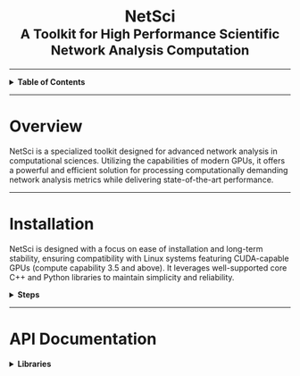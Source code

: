 <center><h1>NetSci<br><small>A Toolkit for High Performance Scientific Network Analysis Computation</small></h1></center>

---

<details><summary><b>Table of Contents</b></summary>

* [Installation](#installation)
* [API Documentation](#api-documentation)

</details>

---

# Overview
NetSci is a specialized toolkit designed for advanced network analysis in computational sciences. Utilizing the
capabilities of modern GPUs, it offers a powerful and efficient solution for processing computationally demanding
network analysis metrics while delivering state-of-the-art performance.

---

# Installation

NetSci is designed with a focus on ease of installation and long-term stability, ensuring compatibility with Linux
systems featuring CUDA-capable GPUs (compute capability 3.5 and above). It leverages well-supported core C++ and Python
libraries to maintain simplicity and reliability.
<details>

<summary><b>Steps</b></summary>

* [Download Miniconda Installation Script](#download-miniconda-installation-script)
* [Execute the Installation Script](#execute-the-installation-script)
* [Update Environment Settings](#update-environment-settings)
* [Install Git with Conda](#install-git-with-conda)
* [Clone the NetSci Repository](#clone-the-netsci-repository)
* [Navigate to the NetSci Root Directory](#navigate-to-the-netsci-root-directory)
* [Create NetSci Conda Environment](#create-netsci-conda-environment)
* [Activate NetSci Conda Environment](#activate-netsci-conda-environment)
* [Create CMake Build Directory](#create-cmake-build-directory)
* [Set NetSci Root Directory Variable](#set-netsci-root-directory-variable)
* [Navigate to the CMake Build Directory](#navigate-to-the-cmake-build-directory)
* [Compile CUDA Script for GPU Capability](#compile-cuda-script-for-gpu-capability)
* [Set CUDA Architecture Variable](#set-cuda-architecture-variable)
* [Configure the Build with CMake](#configure-the-build-with-cmake)
* [Build NetSci](#build-netsci)
* [Build NetSci Python Interface](#build-netsci-python-interface)
* [Test C++ and CUDA Backend](#test-c-and-cuda-backend)
* [Run Python Interface Tests](#run-python-interface-tests)


1. #### Download Miniconda Installation Script:
    ```bash
    wget https://repo.anaconda.com/miniconda/Miniconda3-latest-Linux-x86_64.sh
    ```
1. #### Execute the Installation Script:
    ```bash
    bash https://repo.anaconda.com/miniconda/Miniconda3-latest-Linux-x86_64.sh
    ```
1. #### Update Environment Settings:
    ```bash
    source ~/.bashrc
    ```
1. #### Install Git with Conda:
    ```bash
    conda install -c conda-forge git
    ```
1. #### Clone the NetSci Repository:
    ```bash
    git clone https://github.com/netscianalysis/netsci.git
    ```

1. #### Navigate to the NetSci Root Directory:
    ```bash
    cd netsci
    ```

1. #### Create NetSci Conda Environment:
    ```bash
    conda env create -f netsci.yml
    ```
1. #### Activate NetSci Conda Environment:
    ```bash
    source activate netsci
    ```
   
1. #### Navigate to the NetSci Root Directory:
    ```bash
    cd netsci
    ```
   
1. #### Create CMake Build Directory:
    ```bash
    mkdir build
    ```
   
1. #### Set NetSci Root Directory Variable:
    ```bash
    NETSCI_ROOT=$(pwd)
    ```
   
1. #### Navigate to the CMake Build Directory:
    ```bash
    cd ${NETSCI_ROOT}/build
    ```

1. #### Compile CUDA Architecture Script:
    ```bash
    nvcc ${NETSCI_ROOT}/build_scripts/cuda_architecture.cu -o cuda_architecture
    ```
1. #### Set CUDA Architecture Variable:
    ```bash
    CUDA_ARCHITECTURE=$(./cuda_architecture)
    ```
1. #### Configure the Build with CMake:
    ```bash
    cmake .. -DCONDA_DIR=$CONDA_PREFIX -DCUDA_ARCHITECTURE=${CUDA_ARCHITECTURE}
    ```
1. #### Build NetSci:
    ```bash
    cmake --build . -j
    ```
1. #### Build NetSci Python Interface:
    ```bash
    make python
    ```
1. #### Test C++ and CUDA Backend:
    ```bash
    ctest
    ```
1. #### Run Python Interface Tests:
    ```bash
    cd ${NETSCI_ROOT}
    pytest
    ```

 </details>

---

# API Documentation

<details>
<summary><b>Libraries</b></summary>

- [CuArray](#cuarray)
- [NetChem](#netchem)
- [NetCalc](#netcalc)

---

# CuArray

  <details><summary><b>Classe</b>s</summary>

- [CuArray](#cuarray-class)

</details>




---

## CuArray ___class___

- **Languages**: C++, Python, Tcl
- **Library**: [CuArray](#cuarray)

- <details><summary><b>Method</b>s</summary>

  <details><summary><b>C++</b></summary>

    * [`CuArray()` ___constructor___](#cuarray-constructor)
    * [`~CuArray()` ___destructor___](#cuarray-destructor)
    * [`CuArrayError init(int m, int n)`](#cuarrayerror-initint-m-int-n)
    * [`CuArrayError init(T *host, int m, int n)`](#cuarrayerror-initt-host-int-m-int-n)
    * [`CuArrayError fromCuArrayShallowCopy(CuArray<T> *cuArray, int start, int end, int m, int n)`](#cuarrayerror-fromcuarrayshallowcopycuarrayt-cuarray-int-start-int-end-int-m-int-n)
    * [`CuArrayError fromCuArrayDeepCopy(CuArray<T> *cuArray, int start, int end, int m, int n)`](#cuarrayerror-fromcuarraydeepcopycuarrayt-cuarray-int-start-int-end-int-m-int-n)
    * [`int n() const`](#int-n-const)
    * [`int m() const`](#int-m-const)
    * [`int size() const`](#int-size-const)
    * [`size_t bytes() const`](#sizet-bytes-const)
    * [`T *&host()`](#t-host)
    * [`T *&device()`](#t-device)
    * [`CuArrayError allocateHost()`](#cuarrayerror-allocatehost)
    * [`CuArrayError allocateDevice()`](#cuarrayerror-allocatedevice)
    * [`CuArrayError allocatedHost() const`](#cuarrayerror-allocatedhost-const)
    * [`CuArrayError allocatedDevice() const`](#cuarrayerror-allocateddevice-const)
    * [`CuArrayError toDevice()`](#cuarrayerror-todevice)
    * [`CuArrayError toHost()`](#cuarrayerror-tohost)
    * [`CuArrayError deallocateHost()`](#cuarrayerror-deallocatehost)
    * [`CuArrayError deallocateDevice()`](#cuarrayerror-deallocatedevice)
    * [`CuArrayError fromNumpy(T *NUMPY_ARRAY, int NUMPY_ARRAY_DIM1, int NUMPY_ARRAY_DIM2)`](#cuarrayerror-fromnumpyt-numpyarray-int-numpyarraydim1-int-numpyarraydim2)
    * [`void toNumpy(T **NUMPY_ARRAY, int **NUMPY_ARRAY_DIM1, int **NUMPY_ARRAY_DIM2)`](#void-tonumpyt-numpyarray-int-numpyarraydim1-int-numpyarraydim2)
    * [`T get(int i, int j) const`](#t-getint-i-int-j-const)
    * [`CuArrayError set(T value, int i, int j)`](#cuarrayerror-sett-value-int-i-int-j)
    * [`CuArrayError load(const std::string &fname)`](#cuarrayerror-loadconst-stdstring-fname)
    * [`void save(const std::string &fname)`](#void-saveconst-stdstring-fname)
    * [`CuArray<T> *sort(int i)`](#cuarrayt-sortint-i)
    * [`T &operator[](int i) const`](#t-operatorint-i-const)
    * [`int owner() const`](#int-owner-const)
    * [`CuArray<int> *argsort(int i)`](#cuarrayint-argsortint-i)

  </details>

  <details><summary><b>Python</b></summary>

    * [`__init__()`](#__init__)
    * [`init(self, m: int, n: int) -> int`](#initself-m-int-n-int---int)
    * [`fromCuArray(self, cuArray, start: int, end: int, m: int, n: int) -> int`](#fromcuarrayself-cuarray-start-int-end-int-m-int-n-int---int)
    * [`m(self) -> int`](#mself---int)
    * [`n(self) -> int`](#nself---int)
    * [`size(self) -> int`](#sizeself---int)
    * [`fromNumpy(self, numpy_array, dim1: int, dim2: int) -> int`](#fromnumpyself-numpyarray-dim1-int-dim2-int---int)
    * [`toNumpy(self) -> (numpy_array, dim1: int, dim2: int)`](#tonumpyself---numpyarray-dim1-int-dim2-int)
    * [`get(self, i: int, j: int) -> ElementType`](#getself-i-int-j-int---elementtype)
    * [`set(self, value: ElementType, i: int, j: int) -> int`](#setself-value-elementtype-i-int-j-int---int)
    * [`load(self, filename: str) -> int`](#loadself-filename-str---int)
    * [`save(self, filename: str)`](#saveself-filename-str)
    * [`sort(self, column_index: int) -> CuArray`](#sortself-column_index-int---cuarray)
    * [`__getitem__(self, index: int) -> ElementType`](#__getitem__self-index-int---elementtype)
    * [`argsort(self, column_index: int) -> CuArray`](#argsortself-column_index-int---cuarray)

  </details>
  </details>

---

### Overview

The `CuArray` class is designed for managing arrays with CUDA support, providing methods for initialization, memory
management, data manipulation, and utility operations.

---

### C++ Methods

---

#### `CuArray()` ___constructor___

- **Language**: C++
- **Library**: [CuArray](#cuarray)
- **Class**: [CuArray](#cuarray-class)
- **Description**: Default constructor. Constructs an empty `CuArray` object.
- **Related**: [`__init__()` ](#__init__)

<details><summary><b>Example</b></summary>

  ```cpp
#include <cuarray.h>
  
  /* Creates a new float CuArray instance */
  CuArray<float> *cuArray = new CuArray<float>();
  
  delete cuArray;
  ```

</details>



---

#### `~CuArray()` ___destructor___

- **Language**: C++
- **Library**: [CuArray](#cuarray)
- **Class**: [CuArray](#cuarray-class)
- **Description**: Destructor. Deallocates the memory on both the host and the device.

---

#### `CuArrayError init(int m, int n)`

- **Language**: C++
- **Library**: [CuArray](#cuarray)
- **Class**: [CuArray](#cuarray-class)
- **Description**: Initialize the `CuArray` with specified dimensions, allocating memory on both the host and the
  device.
- **Parameters**:
    - `int m`: Number of rows.
    - `int n`: Number of columns.
- **Returns**: `CuArrayError` indicating success (`0`) or specific error code.
- **Related**: [`init(self, m: int, n: int) -> int` ](#initself-m-int-n-int---int)

<details><summary><b>Example</b></summary>

```cpp
#include <cuarray.h>

/* Creates a new float CuArray instance */
CuArray<float> *cuArray = new CuArray<float>();

/* 
 * Initializes the CuArray with 10 rows and 5 columns 
 * and allocates memory on host.
 */
cuArray->init(10, 5);

delete cuArray;
```

</details>

---

#### `CuArrayError init(T *host, int m, int n)`

- **Language**: C++
- **Library**: [CuArray](#cuarray)
- **Class**: [CuArray](#cuarray-class)
- **Description**: Initialize with host data and dimensions, performing a shallow copy.
- **Parameters**:
    - `T *host`: Pointer to input host data.
    - `int m`: Number of rows.
    - `int n`: Number of columns.
- **Returns**: `CuArrayError` indicating success (`0`) or specific error code.

<details><summary><b>Example</b></summary>

```cpp
#include <cuarray.h>
#include <random>

/* Creates a new float CuArray instance */
CuArray<float> *cuArray = new CuArray<float>();

/* 
 * Initializes the CuArray with 10 rows and 5 columns 
 * and allocates memory on host.
 */
cuArray->init(10, 5);

/* Create a 50-element float vector and fill it with random values */
auto a = new float[50];
for (int i = 0; i < 50; i++) {
    a[i] = static_cast<float>(rand() / (float) RAND_MAX);
}

/* Initialize the CuArray with data from "a", preserving 
 * overall size while setting new dimensions 
 * (similar to NumPy's reshape method). */
cuArray->init(a, 10, 5);

/* Print each element in cuArray's host memory.
 * The host data is linear and stored in row major order. To
 * access element i,j you would use the linear index
 * i*n+j, where n is the number of columns.*/
for (int i = 0; i < cuArray->m(); i++) {
    for (int j = 0; j < cuArray->n(); j++) {
        std::cout << cuArray->get(i, j) << " ";
        std::cout << a[i * cuArray->n() + j] << std::endl;
    }
    std::cout << std::endl;
}

/* Delete "a" and cuArray */
delete[] a;
delete cuArray;

```

</details>

---

#### `CuArrayError fromCuArrayShallowCopy(CuArray<T> *cuArray, int start, int end, int m, int n)`

- **Language**: C++
- **Library**: [CuArray](#cuarray)
- **Class**: [CuArray](#cuarray-class)
- **Description**: Shallow copy data from another `CuArray`.
- **Parameters**:
    - `CuArray<T> *cuArray`: Source `CuArray`.
    - `int start`: Index of the first row to copy.
    - `int end`: Index of the last row to copy.
    - `int m`: Number of rows in this `CuArray`.
    - `int n`: Number of columns in this `CuArray`.
- **Returns**: `CuArrayError` indicating success (`0`) or specific error code.

<details><summary><b>Example</b></summary>

  ```cpp
#include <cuarray.h>
#include <iostream>

/* Create a new float CuArray instance */
auto cuArray = new CuArray<float>;

/* Initialize the CuArray with 3 rows and 3 columns */
cuArray->init(3, 3);

/*Set each i, j element equal to i*3 + j */
for (int i = 0; i < 9; i++) {
    cuArray->host()[i] = i;
}

/*
 * Create a float 'CuArray' that 
 * will be a shallow copy of the last two cuArray rows
 */
auto cuArray2x3Copy = new CuArray<float>;
cuArray2x3Copy->init(2, 3);

/* First row to copy from cuArray into cuArray2x3Copy */
int startRowIndex = 1;

/* Last row to copy from cuArray into cuArray2x3Copy */
int endRowIndex = 2;

cuArray2x3Copy->fromCuArrayShallowCopy(
        cuArray, /* Source for copying data into cuArray2x3Copy. 
            * Both cuArray and cuArray2x3Copy will point to the same 
            * data, which helps with
            * performance at the expense of being extremely dangerous. As an
            * attempt to make this method somewhat safe, there is an "owner"
            * attribute that is set to 1 if the CuArray owns the data and 0
            * otherwise. Logic is implemented in the destructor to check for ownership
            * and only delete data if the CuArray owns the data. As of now, this method has 
            * passed all real life stress tests, and CUDA-MEMCHECK doesn't hate it,
            * but it still shouldn't be used in the vast majority of cases.
            * The legitimate reason this should ever be called is when you have to 
            * pass the CuArray data as a double pointer to a function that 
            * cannot itself take a CuArray object. Eg.) A CUDA kernel.*/
        startRowIndex, /* First row to copy from cuArray into cuArray2x3Copy */
        endRowIndex, /* Last row to copy from cuArray into cuArray2x3Copy */
        cuArray2x3Copy->m(), /* Number of rows in cuArray2x3Copy */
        cuArray2x3Copy->n() /* Number of columns in cuArray2x3Copy */
        );

/* Print each element in cuArray2x3Copy */
for (int i = 0; i < cuArray2x3Copy->m(); i++) {
    for (int j = 0; j < cuArray2x3Copy->n(); j++) {
        std::cout << cuArray2x3Copy->get(i, j) << " ";
    }
    std::cout << std::endl;
}
/* Output: 
 * 3 4 5
 * 6 7 8
 */
delete cuArray2x3Copy;
delete cuArray;

  ```

 </details>

---

#### `CuArrayError fromCuArrayDeepCopy(CuArray<T> *cuArray, int start, int end, int m, int n)`

- **Language**: C++
- **Library**: [CuArray](#cuarray)
- **Class**: [CuArray](#cuarray-class)
- **Description**: Deep copy data from another `CuArray`.
- **Parameters**:
    - `CuArray<T> *cuArray`: Source `CuArray`.
    - `int start`: Index of the first row to copy.
    - `int end`: Index of the last row to copy.
    - `int m`: Number of rows in this `CuArray`.
    - `int n`: Number of columns in this `CuArray`.
- **Returns**: `CuArrayError` indicating success (`0`) or specific error code.
- **Related**: [`fromCuArray(self, cuArray, start: int, end: int, m: int, n: int) -> int` ](#fromcuarrayself-cuarray-start-int-end-int-m-int-n-int---int)

<details><summary><b>Example</b></summary>

  ```cpp
#include <cuarray.h>
#include <iostream>
#include <cuarray.h>
#include <iostream>

/* Create a new float CuArray instance */
auto cuArray = new CuArray<float>;

/* Initialize the CuArray with 3 rows and 3 columns */
cuArray->init(3, 3);

/*Set each i, j element equal to i*3 + j */
for (int i = 0; i < 9; i++) {
    cuArray->host()[i] = i;
}

/*
 * Create a float 'CuArray' that 
 * will be a deep copy of the last two cuArray rows
 */
auto cuArray2x3Copy = new CuArray<float>;
cuArray2x3Copy->init(2, 3);

/* First row to copy from cuArray into cuArray2x3Copy */
int startRowIndex = 1;

/* Last row to copy from cuArray into cuArray2x3Copy */
int endRowIndex = 2;

cuArray2x3Copy->fromCuArrayDeepCopy(
        cuArray, /*Source for copying data into cuArray2x3Copy. This method is 
            * significantly safer than its shallow copy equivalent. However, it is also 
            * slower, which can impact performance if it's called a lot.*/ 
        startRowIndex, /* First row to copy from cuArray into cuArray2x3Copy */
        endRowIndex, /* Last row to copy from cuArray into cuArray2x3Copy */
        cuArray2x3Copy->m(), /* Number of rows in cuArray2x3Copy */
        cuArray2x3Copy->n() /* Number of columns in cuArray2x3Copy */
        );

/* Print each element in cuArray2x3Copy */
for (int i = 0; i < cuArray2x3Copy->m(); i++) {
    for (int j = 0; j < cuArray2x3Copy->n(); j++) {
        std::cout << cuArray2x3Copy->get(i, j) << " ";
    }
    std::cout << std::endl;
}
/* Output: 
 * 3 4 5
 * 6 7 8
 */

 /* Both cuArray and cuArray2x3Copy own their data.*/
std::cout
<< cuArray->owner() << " "
<< cuArray2x3Copy->owner()
<< std::endl;
/* Output: 
 * 1 1
 */

delete cuArray2x3Copy;
delete cuArray;

```

</details>

---

#### `int n() const`

- **Language**: C++
- **Library**: [CuArray](#cuarray)
- **Class**: [CuArray](#cuarray-class)
- **Description**: Get the number of columns in the `CuArray`.
- **Returns**: Number of columns as `int`.
- **Related**: [`n(self) -> int` ](#nself---int)

<details><summary><b>Example</b></summary>

```cpp
#include <cuarray.h>
#include <iostream>
    
  /* Creates a new float CuArray instance */
CuArray<float> *cuArray = new CuArray<float>();

/* 
 * Initializes the CuArray with 10 rows and 5 columns 
 * and allocates memory on host.
 */
cuArray->init(10, 5);

/* Get the number of columns in the CuArray */
int n = cuArray->n();

/* Print the number of columns */
std::cout 
<< "Number of columns: "
<< n
<< std::endl;
/* Output: 
 * Number of columns: 5
 */

delete cuArray;
```

</details>

---

#### `int m() const`

- **Language**: C++
- **Library**: [CuArray](#cuarray)
- **Class**: [CuArray](#cuarray-class)
- **Description**: Get the number of rows in the `CuArray`.
- **Returns**: Number of rows as `int`.
- **Related**: [`m(self) -> int` ](#mself---int)

<details><summary><b>Example</b></summary>

```cpp
#include <cuarray.h
#include <iostream>
    
/* Creates a new float CuArray instance */
CuArray<float> *cuArray = new CuArray<float>();

/* 
 * Initializes the CuArray with 10 rows and 5 columns 
 * and allocates memory on host.
 */
cuArray->init(10, 5);

/* Get the number of rows in the CuArray */
int n = cuArray->n();

/* Print the number of rows */
std::cout 
<< "Number of rows: "
<< m
<< std::endl;
/* Output: 
 * Number of rows: 10
 */

delete cuArray;
 ```

</details>

---

#### `int size() const`

- **Language**: C++
- **Library**: [CuArray](#cuarray)
- **Class**: [CuArray](#cuarray-class)
- **Description**: Get the total number of elements in the `CuArray`.
- **Returns**: Total number of elements as `int`.
- **Related**: [`size(self) -> int` ](#sizeself---int)

<details><summary><b>Example</b></summary>

```cpp
#include <cuarray.h>
#include <iostream>
  
/* Creates a new float CuArray instance */
CuArray<float> *cuArray = new CuArray<float>();

/* 
 * Initializes the CuArray with 10 rows and 5 columns 
 * and allocates memory on host.
 */
cuArray->init(10, 5);

/* Get the total number of values in the CuArray */
int size = cuArray->size();

/* Print the total number of values in cuArray. */
std::cout 
<< "Number of values: "
<< size
<< std::endl;
/* Output: 
 * Number of values: 50
 */

delete cuArray;
 ```

</details>

---

#### `size_t bytes() const`

- **Language**: C++
- **Library**: [CuArray](#cuarray)
- **Class**: [CuArray](#cuarray-class)
- **Description**: Get the total size in bytes of the `CuArray` data.
- **Returns**: Size in bytes as `size_t`.

<details><summary><b>Example</b></summary>

```cpp
#include <cuarray.h>
#include <iostream>
    
/* Creates a new float CuArray instance */
CuArray<float> *cuArray = new CuArray<float>();

/* 
 * Initializes the CuArray with 10 rows and 5 columns 
 * and allocates memory on host.
 */
cuArray->init(10, 5);

/* Get the number of bytes the CuArray data occupies */ 
auto bytes_ = cuArray->bytes();

/* Print the total number of bytes in cuArray. */
std::cout 
<< "Number of bytes: "
<< bytes_
<< std::endl;
/* Output: 
 * Number of bytes: 200 
 */

delete cuArray;
 ```

</details>

---

#### `T *&host()`

- **Language**: C++
- **Library**: [CuArray](#cuarray)
- **Class**: [CuArray](#cuarray-class)
- **Description**: Get a reference to the host data.
- **Returns**: Reference to the host data as `T*&`.

<details><summary><b>Example</b></summary>

```cpp
#include <cuarray.h>
#include <iostream>
    
/* Creates a new float CuArray instance */
CuArray<float> *cuArray = new CuArray<float>();

/* Initialize the CuArray with 3 rows and 3 columns */
cuArray->init(3, 3);

/*Set each i, j element equal to i*3 + j */
for (int i = 0; i < 9; i++) {
    cuArray->host()[i] = i;
}

/* Print each element in cuArray's host memory.
 * The host data is linear and stored in row major order. To
 * access element i,j you would use the linear index
 * i*n+j, where n is the number of columns.*/
for (int i = 0; i < cuArray->m(); i++) {
    for (int j = 0; j < cuArray->n(); j++) {
        std::cout << cuArray->host()[i * cuArray->n() + j] << " ";
    }
    std::cout << std::endl;
}
/* Output: 
 * 0 1 2
 * 3 4 5
 * 6 7 8
 */

delete cuArray;
 ```

</details>

---

#### `T *&device()`

- **Language**: C++
- **Library**: [CuArray](#cuarray)
- **Class**: [CuArray](#cuarray-class)
- **Description**: Get a reference to the device data.
- **Returns**: Reference to the device data as `T*&`.

<details><summary><b>Example</b></summary>

```cpp
#include <cuarray.h>
#include <iostream>
    
/* Creates a new float CuArray instance */
CuArray<float> *cuArray = new CuArray<float>();

/* Initialize the CuArray with 3 rows and 3 columns */
cuArray->init(3, 3);

/*Set each i, j element equal to i*3 + j */
for (int i = 0; i < 9; i++) {
    cuArray->host()[i] = i;
}

/* Allocate device memory. */
cuArray->allocateDevice();

/* Copy data from host to device. */
cuArray->toDevice();

/* Set deviceArray equal to cuArray's device data via the 
 * device() method, */
auto deviceArray = cuArray->device();
/* which can be used in CUDA kernels. 
 * Eg.) <<<1, 1>>>kernel(deviceArray)*/


/* delete frees both host and device memory. */
delete cuArray;
 ```

</details>

---

#### `CuArrayError allocateHost()`

- **Language**: C++
- **Library**: [CuArray](#cuarray)
- **Class**: [CuArray](#cuarray-class)
- **Description**: Allocate memory for the host data.
- **Returns**: `CuArrayError` indicating success (`0`) or specific error code.

<details><summary><b>Example</b></summary>

```cpp
#include <cuarray.h>
#include <random>

/* Creates a new float CuArray instance */
CuArray<float> *cuArray = new CuArray<float>();

/* Initialize the CuArray with 300 rows and 300 columns */
auto rows = 300;
auto cols = 300;
cuArray->init(rows,
              cols);

/* Fill the CuArray with random values */
for (int i = 0; i < cuArray->m(); i++) {
    for (int j = 0; j < cuArray->n(); j++) {
        cuArray->host()[i * cuArray->n() + j] =
                static_cast<float>(rand() / (float) RAND_MAX);
    }
}
/* Allocate device memory. */
cuArray->allocateDevice();

/* Copy data from host to device. */
cuArray->toDevice();

/* Free host memory, since it is no longer needed.*/
cuArray->deallocateHost();

/*Do some complicated GPU calculations
* and then allocate host memory when you need it again.
* Also, this is extremely wasteful, it's just an example of
* how to use this method. Realistically, most users will never have
* to manually allocate host memory as that is handled by the
* init methods.*/
cuArray->allocateHost();

/* Copy data from device to host. */
cuArray->toHost();

delete cuArray;
 ```

</details>

---

#### `CuArrayError allocateDevice()`

- **Language**: C++
- **Library**: [CuArray](#cuarray)
- **Class**: [CuArray](#cuarray-class)
- **Description**: Allocate memory for the device data.
- **Returns**: `CuArrayError` indicating success (`0`) or specific error code.

<details><summary><b>Example</b></summary>

```cpp
#include <cuarray.h>
#include <random>

/* Creates a new float CuArray instance */
CuArray<float> *cuArray = new CuArray<float>();

/* Initialize the CuArray with 300 rows and 300 columns */
auto rows = 300;
auto cols = 300;
cuArray->init(rows,
              cols);

/* Fill the CuArray with random values */
for (int i = 0; i < cuArray->m(); i++) {
    for (int j = 0; j < cuArray->n(); j++) {
        cuArray->host()[i * cuArray->n() + j] =
                static_cast<float>(rand() / (float) RAND_MAX);
    }
}
/* Allocate device memory. */
cuArray->allocateDevice();

/* Frees host and device memory. */
delete cuArray;
 ```

</details>

---

#### `CuArrayError allocatedHost() const`

- **Language**: C++
- **Library**: [CuArray](#cuarray)
- **Class**: [CuArray](#cuarray-class)
- **Description**: Check if memory is allocated for the host data.
- **Returns**: `CuArrayError` indicating success (`0`) or specific error code.

<details><summary><b>Example</b></summary>

```cpp
#include <cuarray.h>
#include <random>

/* Creates a new float CuArray instance */
CuArray<float> *cuArray = new CuArray<float>();

/* Initialize the CuArray with 300 rows and 300 columns */
auto rows = 300;
auto cols = 300;
cuArray->init(rows,
              cols);

/* Check if host memory is allocated. If it is,
 * allocatedHost() will return 1, other wise it 
 * will return 0. This is convenient for boolean checks.*/
auto hostMemoryAllocated = cuArray->allocatedHost();

/* Print whether or not host memory is allocated. */
std::cout
<< "Host memory allocated: "
<< hostMemoryAllocated
<< std::endl;

delete cuArray;
 ```

</details>

---

#### `CuArrayError allocatedDevice() const`

- **Language**: C++
- **Library**: [CuArray](#cuarray)
- **Class**: [CuArray](#cuarray-class)
- **Description**: Check if memory is allocated for the device data.
- **Returns**: `CuArrayError` indicating success (`0`) or specific error code.

<details><summary><b>Example</b></summary>

```cpp
#include <cuarray.h>
#include <random>

/* Creates a new float CuArray instance */
CuArray<float> *cuArray = new CuArray<float>();

/* Initialize the CuArray with 300 rows and 300 columns */
auto rows = 300;
auto cols = 300;
cuArray->init(rows,
              cols);

/* Allocate device memory. */
cuArray->allocateDevice();

/* Check if device memory is allocated. If it is,
 * allocatedDevice() will return 1, other wise it 
 * will return 0. This is convenient for boolean checks.*/
auto deviceMemoryAllocated = cuArray->allocatedDevice();

/* Print whether or not device memory is allocated. */
std::cout
<< "Device memory allocated: "
<< deviceMemoryAllocated
<< std::endl;

delete cuArray;
 ```

</details>

---

#### `CuArrayError toDevice()`

- **Language**: C++
- **Library**: [CuArray](#cuarray)
- **Class**: [CuArray](#cuarray-class)
- **Description**: Copy data from the host to the device.
- **Returns**: `CuArrayError` indicating success (`0`) or specific error code.

<details><summary><b>Example</b></summary>

```cpp
#include <cuarray.h>
#include <random>

/* Creates a new float CuArray instance */
CuArray<float> *cuArray = new CuArray<float>();

/* Initialize the CuArray with 300 rows and 300 columns */
auto rows = 300;
auto cols = 300;
cuArray->init(rows,
              cols);

/* Fill the CuArray with random values */
for (int i = 0; i < cuArray->m(); i++) {
    for (int j = 0; j < cuArray->n(); j++) {
        cuArray->host()[i * cuArray->n() + j] =
                static_cast<float>(rand() / (float) RAND_MAX);
    }
}
/* Allocate device memory. */
cuArray->allocateDevice();

/* Copy data from host to device. */
cuArray->toDevice();

/* Frees host and device memory. */
delete cuArray;
 ```

</details>

---

#### `CuArrayError toHost()`

- **Language**: C++
- **Library**: [CuArray](#cuarray)
- **Class**: [CuArray](#cuarray-class)
- **Description**: Copy data from the device to the host.
- **Returns**: `CuArrayError` indicating success (`0`) or specific error code.

<details><summary><b>Example</b></summary>

```cpp
#include <cuarray.h>
#include <random>

/* Creates a new float CuArray instance */
CuArray<float> *cuArray = new CuArray<float>();

/* Initialize the CuArray with 300 rows and 300 columns */
auto rows = 300;
auto cols = 300;
cuArray->init(rows,
              cols);

/* Fill the CuArray with random values */
for (int i = 0; i < cuArray->m(); i++) {
    for (int j = 0; j < cuArray->n(); j++) {
        cuArray->host()[i * cuArray->n() + j] =
                static_cast<float>(rand() / (float) RAND_MAX);
    }
}
/* Allocate device memory. */
cuArray->allocateDevice();

/* Copy data from host to device. */
cuArray->toDevice();

/* Set the number of threads per block to 1024 */
auto threadsPerBlock = 1024;

/* Set the number of blocks to the ceiling of the number of elements
 * divided by the number of threads per block. */
auto blocksPerGrid = (cuArray->size() + threadsPerBlock - 1) / threadsPerBlock;

/* Launch a CUDA kernel that does something cool and only takes
 * a single float array as an argument
 *<<<blocksPerGrid, threadsPerBlock>>>kernel(cuArray->device()); */ 

/* Copy data from device to host. */
cuArray->toHost();

/* Frees host and device memory. */
delete cuArray;
 ```

</details>

---

#### `CuArrayError deallocateHost()`

- **Language**: C++
- **Library**: [CuArray](#cuarray)
- **Class**: [CuArray](#cuarray-class)
- **Description**: Deallocate memory for the host data.
- **Returns**: `CuArrayError` indicating success (`0`) or specific error code.

<details><summary><b>Example</b></summary>

```cpp
#include <cuarray.h>
#include <random>

/* Creates a new float CuArray instance */
CuArray<float> *cuArray = new CuArray<float>();

/* Initialize the CuArray with 300 rows and 300 columns */
auto rows = 300;
auto cols = 300;
cuArray->init(rows,
              cols);

/* Fill the CuArray with random values */
for (int i = 0; i < cuArray->m(); i++) {
    for (int j = 0; j < cuArray->n(); j++) {
        cuArray->host()[i * cuArray->n() + j] =
                static_cast<float>(rand() / (float) RAND_MAX);
    }
}
/* Allocate device memory. */
cuArray->allocateDevice();

/* Copy data from host to device. */
cuArray->toDevice();

/* Deallocate the host array to reduce memory usage if it's not needed again. */

cuArray->deallocateHost();

/* Set the number of threads per block to 1024 */
auto threadsPerBlock = 1024;

/* Set the number of blocks to the ceiling of the number of elements
 * divided by the number of threads per block. */
auto blocksPerGrid = (cuArray->size() + threadsPerBlock - 1) / threadsPerBlock;

/* Launch a CUDA kernel that does something cool and only takes
 * a single float array as an argument
 *<<<blocksPerGrid, threadsPerBlock>>>kernel(cuArray->device()); */ 

/* Free device memory. */
delete cuArray;

 ```

</details>

---

#### `CuArrayError deallocateDevice()`

- **Language**: C++
- **Library**: [CuArray](#cuarray)
- **Class**: [CuArray](#cuarray-class)
- **Description**: Deallocate memory for the device data.
- **Returns**: `CuArrayError` indicating success (`0`) or specific error code.

<details><summary><b>Example</b></summary>

```cpp
#include <cuarray.h>
#include <random>
#include <algorithm>

/* Creates a new float CuArray instance */
CuArray<float> *cuArray = new CuArray<float>();

/* Initialize the CuArray with 300 rows and 300 columns */
auto rows = 300;
auto cols = 300;
cuArray->init(rows,
              cols);

/* Fill the CuArray with random values */
for (int i = 0; i < cuArray->m(); i++) {
    for (int j = 0; j < cuArray->n(); j++) {
        cuArray->host()[i * cuArray->n() + j] =
                static_cast<float>(rand() / (float) RAND_MAX);
    }
}
/* Allocate device memory. */
cuArray->allocateDevice();

/* Copy data from host to device. */
cuArray->toDevice();

/* Set the number of threads per block to 1024 */
auto threadsPerBlock = 1024;

/* Set the number of blocks to the ceiling of the number of elements
 * divided by the number of threads per block. */
auto blocksPerGrid = (cuArray->size() + threadsPerBlock - 1) / threadsPerBlock;

/* Launch a CUDA kernel that does something cool and only takes
 * a single float array as an argument
 *<<<blocksPerGrid, threadsPerBlock>>>kernel(cuArray->device()); */ 

/* Transfer data from device to host. */
cuArray->toHost();

/* Deallocate the device array to reduce memory usage if it's not needed again. */
cuArray->deallocateDevice();

/* Perform some more calculations on the host array. */
auto sum = std::accumulate(
        cuArray->host(), 
        cuArray->host() + cuArray->size(), 
        0.0f
);

/* Free device memory. */
delete cuArray;
 ```

</details>

---

#### `CuArrayError fromNumpy(T *NUMPY_ARRAY, int NUMPY_ARRAY_DIM1, int NUMPY_ARRAY_DIM2)`

- **Language**: C++
- **Library**: [CuArray](#cuarray)
- **Class**: [CuArray](#cuarray-class)
- **Description**: Copy data from a NumPy array to the `CuArray`.
- **Parameters**:
    - `T *NUMPY_ARRAY`: Pointer to the input NumPy array.
    - `int NUMPY_ARRAY_DIM1`: Dimension 1 of the NumPy array.
    - `int NUMPY_ARRAY_DIM2`: Dimension 2 of the NumPy array.
- **Returns**: `CuArrayError` indicating success (`0’) or specific error code.
- **Related**: [`fromNumpy(self, numpy_array, dim1: int, dim2: int) -> int` ](#fromnumpyself-numpyarray-dim1-int-dim2-int---int)

<details><summary><b>Example</b></summary>

```cpp
#include <cuarray.h>
#include <iostream>
#include <random>

/* Creates a new float CuArray instance */
CuArray<float> *cuArray = new CuArray<float>();

/* Create a linear float array that has 10 rows and 10 columns.*/
auto *NUMPY_ARRAY = new float[100];
int rows = 10;
int cols = 10;

/* Fill the NUMPY_ARRAY with random values */
for (int i = 0; i < rows; i++) {
    for (int j = 0; j < cols; j++) {
        NUMPY_ARRAY[i * cols + j] = (float)rand() / (float)RAND_MAX;
    }
}

/* Copy the NUMPY_ARRAY data into the CuArray. The 
 * CuArray has the same dimensions as the NUMPY_ARRAY. */
cuArray->fromNumpy(
        NUMPY_ARRAY,
        dim1,
        dim2
);


/* Free the NUMPY_ARRAY and CuArray. */
delete cuArray;
delete[] NUMPY_ARRAY;

```

</details>

---

#### `void toNumpy(T **NUMPY_ARRAY, int **NUMPY_ARRAY_DIM1, int **NUMPY_ARRAY_DIM2)`

- **Language**: C++
- **Library**: [CuArray](#cuarray)
- **Class**: [CuArray](#cuarray-class)
- **Description**: Copy data from the `CuArray` to a NumPy array.
- **Parameters**:
    - `T **NUMPY_ARRAY`: Pointer to the output NumPy array.
    - `int **NUMPY_ARRAY_DIM1`: Dimension 1 of the NumPy array.
    - `int **NUMPY_ARRAY_DIM2`: Dimension 2 of the NumPy array.
- **Related**: [`toNumpy(self) -> (numpy_array, dim1: int, dim2: int)` ](#tonumpyself---numpyarray-dim1-int-dim2-int)

<details><summary><b>Example</b></summary>

```cpp
#include "cuarray.h"
#include <iostream>
#include <random>

/* Creates a new float CuArray instance that will have 10 rows 
 * and 10 columns*/
CuArray<float> *cuArray = new CuArray<float>();
int m = 10; /* Number of rows */
int n = 10; /* Number of columns */
cuArray->init(m, n);

/* Create a double pointer to a float array. It will
 * store the data from the CuArray. */
auto NUMPY_ARRAY = new float*[1];

/* Create two double pointer int arrays that will store
 * the number rows and columns in the CuArray. 
 * Btw this is what the NumPy C backend is doing everytime 
 * you create a numpy array in Python*/
auto rows = new int*[1];
auto cols = new int*[1];

/* Fill the CuArray with random values */
for (int i = 0; i < m; i++) {
    for (int j = 0; j < n; j++) {
        cuArray->set((float)rand() / (float)RAND_MAX, i, j);
    }
}

/* Copy the CuArray data into the NUMPY_ARRAY. The 
 * NUMPY_ARRAY has the same dimensions as the CuArray. */
cuArray->toNumpy(
        NUMPY_ARRAY,
        rows,
        cols
);

/* Print the NUMPY_ARRAY data and the CuArray data. */
for (int i = 0; i < m; i++) {
    for (int j = 0; j < n; j++) {
        std::cout << cuArray->get(i, j) << " ";
        std::cout << (*(NUMPY_ARRAY))[i * m + j] << std::endl;
    }
    std::cout << std::endl;
}

/* Clean this mess up. Makes you appreciate std::vectors :).*/
delete cuArray;
delete [] NUMPY_ARRAY[0];
delete [] NUMPY_ARRAY;
delete [] rows[0];
delete [] rows;
delete [] cols[0];
delete [] cols;

```

</details>

---

#### `T get(int i, int j) const`

- **Language**: C++
- **Library**: [CuArray](#cuarray)
- **Class**: [CuArray](#cuarray-class)
- **Description**: Get the value at the specified position (i, j) in the `CuArray`.
- **Parameters**:
    - `int i`: Row index.
    - `int j`: Column index.
- **Returns**: Value at the specified position.
- **Related**: [`get(self, i: int, j: int) -> ElementType` ](#getself-i-int-j-int---elementtype)

<details><summary><b>Example</b></summary>

```cpp
#include "cuarray.h"
#include <iostream>
#include <random>

/* Creates a new float CuArray instance that will have 10 rows 
 * and 10 columns*/
CuArray<float> *cuArray = new CuArray<float>();
int m = 10; /* Number of rows */
int n = 10; /* Number of columns */
cuArray->init(m, n);

/* Fill the CuArray with random values */
for (int i = 0; i < m; i++) {
    for (int j = 0; j < n; j++) {
        cuArray->set((float)rand() / (float)RAND_MAX, i, j);
    }
}

/* As it's name implies, get(i, j) returns the value at the 
 * specified position (i, j) in the CuArray. */

/* Use the get method to print the value at each position in the CuArray. */
for (int i = 0; i < m; i++) {
    for (int j = 0; j < n; j++) {
        std::cout << cuArray->get(i, j) << " ";
    }
    std::cout << std::endl;
}

/* Free the CuArray. */
delete cuArray;

```

</details>

---

#### `CuArrayError set(T value, int i, int j)`

- **Language**: C++
- **Library**: [CuArray](#cuarray)
- **Class**: [CuArray](#cuarray-class)
- **Description**: Set the value at the specified position (i, j) in the `CuArray`.
- **Parameters**:
    - `T value`: The value to set.
    - `int i`: Row index.
    - `int j`: Column index.
- **Returns**: `CuArrayError` indicating success (`0`) or specific error code.
- **Related**: [`set(self, value: ElementType, i: int, j: int) -> int` ](#setself-value-elementtype-i-int-j-int---int)

<details><summary><b>Example</b></summary>

```cpp
#include "cuarray.h"
#include <iostream>
#include <random>

/* Creates a new float CuArray instance that will have 10 rows 
 * and 10 columns*/
CuArray<float> *cuArray = new CuArray<float>();
int m = 10; /* Number of rows */
int n = 10; /* Number of columns */
cuArray->init(m, n);

/* As it's name implies, set(value, i, j) sets the value at the 
 * specified position (i, j) in the CuArray. */

/* Use the set method to set the value at each position in the CuArray
 * to a random number.*/
for (int i = 0; i < m; i++) {
    for (int j = 0; j < n; j++) {
        cuArray->set((float)rand() / (float)RAND_MAX, i, j);
    }
}

/* Print the CuArray. */
for (int i = 0; i < m; i++) {
    for (int j = 0; j < n; j++) {
        std::cout << cuArray->get(i, j) << " ";
    }
    std::cout << std::endl;
}

/* Free the CuArray. */
delete cuArray;

```

</details>

---

#### `CuArrayError load(const std::string &fname)`

- **Language**: C++
- **Library**: [CuArray](#cuarray)
- **Class**: [CuArray](#cuarray-class)
- **Description**: Load the `CuArray` data from the specified NumPy binary (.npy) file.
- **Parameters**:
    - `const std::string &fname`: Name of the NumPy binary (.npy) file to load the CuArray from.
- **Returns**: `CuArrayError` indicating success (`0`) or specific error code.
- **Related**: [`load(self, filename: str) -> int` ](#loadself-filename-str---int)

<details><summary><b>Example</b></summary>

```cpp
#include "cuarray.h"
#include <iostream>
#include <random>

#define NETSCI_ROOT_DIR ""

/* Create a new double CuArray instance. We're using a double vs. float
 * here because the numpy array is a float64 array. If you tried 
 * to load this file into a CuArray<float> it would cause a 
 * segmentation fault.*/
CuArray<double> *cuArray = new CuArray<double>();

/* 2000 element .npy file in the cpp test data directory.
 * Adjust the NETSCI_ROOT_DIR macro to point to the project root directory. */
auto npyFname = NETSCI_ROOT_DIR "/tests/netcalc/cpp/data/2X_1D_1000_4.npy";

/* Load the data from the .npy file into the CuArray. */
cuArray->load(npyFname);

/* Print the CuArray. */
for (int i = 0; i < cuArray->m(); i++) {
    for (int j = 0; j < cuArray->n(); j++) {
        std::cout << cuArray->get(i, j) << std::endl;
    }
}

/* Free the CuArray. */
delete cuArray;

```

</details>

---

#### `void save(const std::string &fname)`

- **Language**: C++
- **Library**: [CuArray](#cuarray)
- **Class**: [CuArray](#cuarray-class)
- **Description**: Save the `CuArray` data to the specified NumPy binary (.npy) file.
- **Parameters**:
    - `const std::string &fname`: Name of the NumPy binary (.npy) file to save the CuArray to.
- **Related**: [`save(self, filename: str)` ](#saveself-filename-str)

<details><summary><b>Example</b></summary>

```cpp
#include "cuarray.h"
#include <iostream>

#define NETSCI_ROOT_DIR "."

/* Create a new double CuArray instance that will have 10 rows and 10
* columns*/
CuArray<float> *cuArray = new CuArray<float>();
cuArray->init(10,
              10
);

/* Fill the CuArray with random values. */
for (int i = 0; i < cuArray->m(); i++) {
    for (int j = 0; j < cuArray->n(); j++) {
        float val = static_cast <float> (rand()) /
                    static_cast <float> (RAND_MAX);
        cuArray->set(val,
                     i,
                     j);
    }
}

/* Save the CuArray to a .npy file. */
auto npyFname = NETSCI_ROOT_DIR "/tmp.npy";
cuArray->save(npyFname);

/* Create a new CuArray instance from the .npy file. */
auto cuArrayFromNpy = new CuArray<float>();
cuArrayFromNpy->load(npyFname);

/*Print (i, j) elements of the CuArray's next to each other.
 * and check for equality*/
for (int i = 0; i < cuArray->m(); i++) {
    for (int j = 0; j < cuArray->n(); j++) {
        auto val1 = cuArray->get(i, j);
        auto val2 = cuArrayFromNpy->get(i, j);
        bool equal = val1 == val2;
        std::cout
        << val1 << " "
        << val2 << " "
        << equal
        << std::endl;
        if (!equal) {
            std::cout
            << "Values at ("
            << i << ", "
            << j << ") are not equal."
            << std::endl;
            return 1;
        }


    }
}
delete cuArray;
return 0;

```

</details>

---

#### `CuArray<T> *sort(int i)`

- **Language**: C++
- **Library**: [CuArray](#cuarray)
- **Class**: [CuArray](#cuarray-class)
- **Description**: Sort the `CuArray` in ascending order based on the values in the specified column.
- **Parameters**:
    - `int i`: Column index to sort.
- **Returns**: Pointer to a new `CuArray` containing the sorted data.
- **Related**: [`sort(self, column_index: int) -> CuArray` ](#sortself-column_index-int---cuarray)

<details><summary><b>Example</b></summary>

```cpp
#include <cuarray.h>
#include <random>

/* Creates a new float CuArray instance */
CuArray<float> *cuArray = new CuArray<float>();

/* Initialize the CuArray with 300 rows and 300 columns */
auto rows = 300;
auto cols = 300;
cuArray->init(rows,
              cols);

/* Fill the CuArray with random values */
for (int i = 0; i < cuArray->m(); i++) {
    for (int j = 0; j < cuArray->n(); j++) {
        cuArray->host()[i * cuArray->n() + j] =
                static_cast<float>(rand() / (float) RAND_MAX);
    }
}

/* Create a new CuArray that contains the sorted data from the 
 * 8th column of the original CuArray. */
auto sortedCuArray = cuArray->sort(7);

/* Print the sorted CuArray. */
for (int j = 0; j < sortedCuArray->n(); j++) {
    std::cout << sortedCuArray->get(0, j) << std::endl;
}

/* Cleanup time. */
delete cuArray;
delete sortedCuArray;
```

</details>

---

#### `T &operator[](int i) const`

- **Language**: C++
- **Library**: [CuArray](#cuarray)
- **Class**: [CuArray](#cuarray-class)
- **Description**: Get a reference to the element at the specified **linear** index in the `CuArray`. The linear index is calculated as `i * n + j`, where n is the number of columns.
- **Parameters**:
    - `int i`: Index of the element.
- **Returns**: Reference to the element at the specified index.
- **Related**: [`__getitem__(self, index: int) -> ElementType` ](#__getitem__self-index-int---unionelementtype-cuarray)

---
#### `int owner() const`
* Language: C++
* Library: [CuArray](#cuarray)
* Class: [CuArray](#cuarray-class)
* Description: Determines if the CuArray instance owns the host data.
* Returns: `1` if the CuArray owns the host data, `0` otherwise.

<details><summary><b>Example</b></summary>

  ```cpp
#include <cuarray.h>
#include <iostream>

/* Create a new float CuArray instance */
auto cuArray = new CuArray<float>;

/* Initialize the CuArray with 3 rows and 3 columns */
cuArray->init(3, 3);

/*Set each i, j element equal to i*3 + j */
for (int i = 0; i < 9; i++) {
    cuArray->host()[i] = i;
}

/*
 * Create a float 'CuArray' that 
 * will be a shallow copy of the last two cuArray rows
 */
auto cuArray2x3Copy = new CuArray<float>;
cuArray2x3Copy->init(2, 3);

/* First row to copy from cuArray into cuArray2x3Copy */
int startRowIndex = 1;

/* Last row to copy from cuArray into cuArray2x3Copy */
int endRowIndex = 2;

cuArray2x3Copy->fromCuArrayShallowCopy(
        cuArray, /* Source for copying data into cuArray2x3Copy. See
                  * CuArray::fromCuArrayShallowCopy for more info. */
        startRowIndex, /* First row to copy from cuArray into cuArray2x3Copy */
        endRowIndex, /* Last row to copy from cuArray into cuArray2x3Copy */
        cuArray2x3Copy->m(), /* Number of rows in cuArray2x3Copy */
        cuArray2x3Copy->n() /* Number of columns in cuArray2x3Copy */
        );

/* Now make another CuArray that is a deep copy of cuArray2x3Copy */
auto cuArray2x3DeepCopy = new CuArray<float>;
cuArray2x3DeepCopy->init(2, 3);
cuArray2x3DeepCopy->fromCuArrayDeepCopy(
        cuArray, /* Source for copying data into cuArray2x3DeepCopy. See
                  * CuArray::fromCuArrayDeepCopy for more info. */
        startRowIndex, /* First row to copy from cuArray into cuArray2x3DeepCopy */
        endRowIndex, /* Last row to copy from cuArray into cuArray2x3DeepCopy */
        cuArray2x3DeepCopy->m(), /* Number of rows in cuArray2x3DeepCopy */
        cuArray2x3DeepCopy->n() /* Number of columns in cuArray2x3DeepCopy */
        );

/* Check if cuArray2x3Copy owns the host data. */
auto cuArray2x3CopyOwnsHostData = cuArray2x3Copy->owner();

/* Check if cuArray2x3DeepCopy owns the host data. 
 * Sorry for the verbosity :), I'm sure this is painful for 
 * Python devs to read (though Java devs are probably loving it).*/
auto cuArray2x3DeepCopyOwnsHostData = cuArray2x3DeepCopy->owner();

/* Print data in both arrays. */
for (int i = 0; i < cuArray2x3Copy->m(); i++) {
    for (int j = 0; j < cuArray2x3Copy->n(); j++) {
        std::cout
        << cuArray2x3Copy->get(i, j) << " "
        << cuArray2x3DeepCopy->get(i, j) << std::endl;
    }
} 

/* Print ownership info. */
std::cout
<< "cuArray2x3Copy owns host data: "
<< cuArray2x3CopyOwnsHostData
<< " cuArray2x3DeepCopy owns host data: "
<< cuArray2x3DeepCopyOwnsHostData
<< std::endl;

delete cuArray2x3Copy;
delete cuArray2x3DeepCopy;
delete cuArray;

```

 </details>

---

#### `CuArray<int> *argsort(int i)`

- **Language**: C++
- **Library**: [CuArray](#cuarray)
- **Class**: [CuArray](#cuarray-class)
- **Description**: Perform an argsort on the specified column of the `CuArray` and return a new `CuArray` containing the
  sorted indices.
- **Parameters**:
    - `int i`: Column index to argsort.
- **Returns**: Pointer to a new `CuArray` containing the sorted indices.
- **Related**: [`argsort(self, column_index: int) -> CuArray` ](#argsortself-column_index-int---cuarray)

<details><summary><b>Example</b></summary>

```cpp
#include <cuarray.h>
#include <iostream>

/* Creates a new float CuArray instance */
CuArray<float> *cuArray = new CuArray<float>();

/* Initialize the CuArray with 300 rows and 300 columns */
auto rows = 300;
auto cols = 300;
cuArray->init(rows,
              cols);

/* Fill the CuArray with random values */
for (int i = 0; i < cuArray->m(); i++) {
    for (int j = 0; j < cuArray->n(); j++) {
        cuArray->host()[i * cuArray->n() + j] =
                static_cast<float>(rand() / (float) RAND_MAX);
    }
}

/* Create a new CuArray with indices that sort the 8th column 
 * of the original CuArray.*/
auto cuArrayRowIndex = 7;
auto sortedIndicesCuArray = cuArray->argsort(cuArrayRowIndex);

/* Create a new CuArray containing sorted data from the 8th column 
 * of the original CuArray.*/
auto sortedCuArray = cuArray->sort(cuArrayRowIndex);

/* Print the sorted CuArray and the corresponding values from the 
 * original CuArray using the sortedIndicesCuArray.*/
for (int j = 0; j < sortedCuArray->n(); j++) {
    auto sortedIndex = sortedIndicesCuArray->get(0, j);
    auto sortedValue = sortedCuArray->get(0, j);
    auto sortedValueFromOriginalCuArray = 
            cuArray->get(sortedIndex, cuArrayRowIndex);
    std::cout
    << sortedIndex << " "
    << sortedValue << " "
    << sortedValueFromOriginalCuArray << std::endl;
}

/* Cleanup time. */
delete cuArray;
delete sortedCuArray;
delete sortedIndicesCuArray;
```

</details>

---

### Python Methods

#### `__init__()`

- **Language**: Python
- **Library**: [CuArray](#cuarray)
- **Class**: [CuArray](#cuarray-class)
- **Description**: Default constructor. Constructs an empty `CuArray` object.
- **Related**: [`CuArray()` ](#cuarray-constructor)

---

#### `init(self, m: int, n: int) -> int`

- **Language**: Python
- **Library**: [CuArray](#cuarray)
- **Class**: [CuArray](#cuarray-class)
- **Description**: Initialize the `CuArray` with specified dimensions, allocating memory on both the host and the
  device.
- **Parameters**:
    - `m` (`int`): Number of rows.
    - `n` (`int`): Number of columns.
- **Returns**: `int`: `CuArrayError` indicating success (`0`) or specific error code.
- **Related**: [`CuArrayError init(int m, int n)` ](#cuarrayerror-initint-m-int-n)

---

#### `fromCuArray(self, cuArray, start: int, end: int, m: int, n: int) -> int`

- **Language**: Python
- **Library**: [CuArray](#cuarray)
- **Class**: [CuArray](#cuarray-class)
- **Description**: Deep copy data from another `CuArray`.
- **Parameters**:
    - `cuArray`: Source `CuArray` object.
    - `start` (`int`): Index of the first row to copy.
    - `end` (`int`): Index of the last row to copy.
    - `m` (`int`): Number of rows in this `CuArray`.
    - `n` (`int`): Number of columns in this `CuArray`.
- **Returns**: `int`: `CuArrayError` indicating success (`0`) or specific error code.
- **Related
  **: [`CuArrayError fromCuArrayDeepCopy(CuArray<T> *cuArray, int start, int end, int m, int n)` ](#cuarrayerror-fromcuarraydeepcopycuarrayt-cuarray-int-start-int-end-int-m-int-n)

---

#### `m(self) -> int`

- **Language**: Python
- **Library**: [CuArray](#cuarray)
- **Class**: [CuArray](#cuarray-class)
- **Description**: Get the number of rows in the `CuArray`.
- **Returns**: Number of rows as `int`.
- **Related**: [`int m() const` ](#int-n-const)

---

#### `n(self) -> int`

- **Language**: Python
- **Library**: [CuArray](#cuarray)
- **Class**: [CuArray](#cuarray-class)
- **Description**: Get the number of columns in the `CuArray`.
- **Returns**: Number of columns as `int`.
- **Related**: [`int n() const` ](#int-n-const)

#### `size(self) -> int`

- **Language**: Python
- **Library**: [CuArray](#cuarray)
- **Class**: [CuArray](#cuarray-class)
- **Description**: Get the total number of elements in the `CuArray`.
- **Returns**: Total number of elements as `int`.
- **Related**: [`int size() const` ](#int-size-const)

---

#### `fromNumpy(self, numpy_array, dim1: int, dim2: int) -> int`

- **Language**: Python
- **Library**: [CuArray](#cuarray)
- **Class**: [CuArray](#cuarray-class)
- **Description**: Copy data from a NumPy array to the `CuArray`.
- **Parameters**:
    - `numpy_array`: NumPy array to copy from.
    - `dim1` (`int`): Dimension 1 of the NumPy array.
    - `dim2` (`int`): Dimension 2 of the NumPy array.
- **Returns**: `int`: `CuArrayError` indicating success (`0’) or specific error code.
- **Related**:[`CuArrayError fromNumpy(T *NUMPY_ARRAY, int NUMPY_ARRAY_DIM1, int NUMPY_ARRAY_DIM2)` ](#cuarrayerror-fromnumpyt-numpyarray-int-numpyarraydim1-int-numpyarraydim2)

---

#### `toNumpy(self) -> (numpy_array, dim1: int, dim2: int)`

- **Language**: Python
- **Library**: [CuArray](#cuarray)
- **Class**: [CuArray](#cuarray-class)
- **Description**: Copy data from the `CuArray` to a NumPy array.
- **Returns**: Tuple containing the NumPy array and its dimensions.
- **Related:**[`void toNumpy(T **NUMPY_ARRAY, int **NUMPY_ARRAY_DIM1, int **NUMPY_ARRAY_DIM2)` ](#void-tonumpyt-numpyarray-int-numpyarraydim1-int-numpyarraydim2)

---

#### `get(self, i: int, j: int) -> ElementType`

- **Language**: Python
- **Library**: [CuArray](#cuarray)
- **Class**: [CuArray](#cuarray-class)
- **Description**: Get the value at the specified position (i, j) in the `CuArray`.
- **Parameters**:
    - `i` (`int`): Row index.
    - `j` (`int`): Column index.
- **Returns**: Value at the specified position.
- **Related**: [`T get(int i, int j) const` ](#t-getint-i-int-j-const)

---

#### `set(self, value: ElementType, i: int, j: int) -> int`

- **Language**: Python
- **Library**: [CuArray](#cuarray)
- **Class**: [CuArray](#cuarray-class)
- **Description**: Set the value at the specified position (i, j) in the `CuArray`.
- **Parameters**:
    - `value`: The value to set.
    - `i` (`int`): Row index.
    - `j` (`int`): Column index.
- **Returns**: `int`: `CuArrayError` indicating success (`0`) or specific error code.
- **Related**: [`CuArrayError set(T value, int i, int j)` ](#cuarrayerror-sett-value-int-i-int-j)

---

#### `load(self, filename: str) -> int`

- **Language**: Python
- **Library**: [CuArray](#cuarray)
- **Class**: [CuArray](#cuarray-class)
- **Description**: Load the `CuArray` data from the specified file.
- **Parameters**:
    - `filename` (`str`): Name of the file to load.
- **Returns**: `int`: `CuArrayError` indicating success (`0`) or specific error code.
- **Related**: [`CuArrayError load(const std::string &fname)` ](#cuarrayerror-loadconst-stdstring-fname)

---

#### `save(self, filename: str)`

- **Language**: Python
- **Library**: [CuArray](#cuarray)
- **Class**: [CuArray](#cuarray-class)
- **Description**: Save the `CuArray` data to the specified file.
- **Parameters**:
    - `filename` (`str`): Name of the file to save.
- **Related**: [`void save(const std::string &fname)` ](#void-saveconst-stdstring-fname)

---

#### `sort(self, column_index: int) -> CuArray`

- **Language**: Python
- **Library**: [CuArray](#cuarray)
- **Class**: [CuArray](#cuarray-class)
- **Description**: Sort the `CuArray` in ascending order based on the values in the specified column.
- **Parameters**:
    - `column_index` (`int`): Column index to sort.
- **Returns**: New `CuArray` object containing sorted data.
- **Related**: [`CuArray<T> *sort(int i)` ](#cuarrayt-sortint-i)

---

#### `__getitem__(self, index: int) -> Union[ElementType, CuArray]`
- **Language**: Python
- **Library**: [CuArray](#cuarray)
- **Class**: [CuArray](#cuarray-class)
- **Description**: Retrieves the element or row at the specified index in the `CuArray`. If the `CuArray` consists of a single row, returns the element at the given index.
- **Parameters**:
  - `index (int)`: The index of the element or row to retrieve.
- **Returns**: The element or row at the specified index.

---

#### `argsort(self, column_index: int) -> CuArray`

- **Language**: Python
- **Library**: [CuArray](#cuarray)
- **Class**: [CuArray](#cuarray-class)
- **Description**: Perform an argsort on the specified column of the `CuArray` and return a new `CuArray` containing the
  sorted indices.
- **Parameters**:
    - `column_index` (`int`): Column index to argsort.
- **Returns**: New `CuArray` object containing sorted indices.
- **Related**: [`CuArray<int> *argsort(int i)` ](#cuarrayint-argsortint-i)

---

## NetChem

 ---

## NetCalc

---

---


</details>
